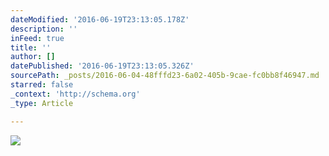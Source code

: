 ```yaml
---
dateModified: '2016-06-19T23:13:05.178Z'
description: ''
inFeed: true
title: ''
author: []
datePublished: '2016-06-19T23:13:05.326Z'
sourcePath: _posts/2016-06-04-48fffd23-6a02-405b-9cae-fc0bb8f46947.md
starred: false
_context: 'http://schema.org'
_type: Article

---
```

![](https://the-grid-user-content.s3-us-west-2.amazonaws.com/12e9b12c-9006-45df-ac6b-4ac8a0fed42a.jpg)